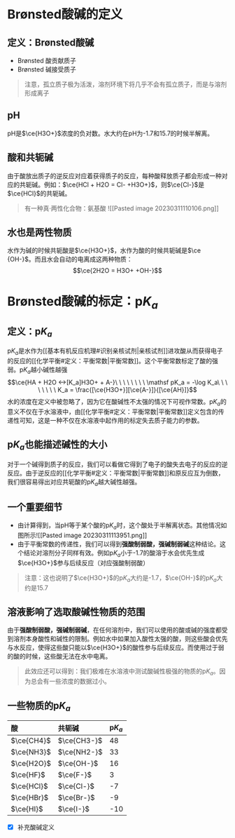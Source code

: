 # Brønsted酸碱的定义
## 定义：Brønsted酸碱
* Brønsted 酸贡献质子
* Brønsted 碱接受质子
>注意，孤立质子极为活泼，溶剂环境下将几乎不会有孤立质子，而是与溶剂形成离子



## $\mathsf {pH}$
$\mathsf {pH}$是$\ce{H3O+}$浓度的负对数。水大约在$\mathsf {pH}$为-1.7和15.7的时候半解离。

## 酸和共轭碱
由于酸放出质子的逆反应对应着获得质子的反应，每种酸释放质子都会形成一种对应的共轭碱。例如：$\ce{HCl + H2O = Cl- +H3O+}$，则$\ce{Cl-}$是$\ce{HCl}$的共轭碱。

>有一种真·两性化合物：氨基酸
>![[Pasted image 20230311110106.png]]

## 水也是两性物质
水作为碱的时候共轭酸是$\ce{H3O+}$，水作为酸的时候共轭碱是$\ce {OH-}$。而且水会自动的电离成这两种物质：$$\ce{2H2O = H3O+ +OH-}$$

# Brønsted酸碱的标定：$\mathsf pK_a$
## 定义：$\mathsf pK_a$
$\mathsf pK_a$是水作为[[基本有机反应机理#识别亲核试剂|亲核试剂]]进攻酸从而获得电子的反应的[[化学平衡#定义：平衡常数|平衡常数]]。这个平衡常数标定了酸的强弱。$\mathsf pK_a$越小碱性越强
$$\ce{HA + H2O <->[K_a]H3O+ + A-}\ \ \ \ \ \ \ \  \mathsf pK_a = -\log K_a\ \ \ \ \ \ \ \ K_a = \frac{[\ce{H3O+}][\ce{A-}]}{[\ce{AH}]}$$
水的浓度在定义中被忽略了，因为它在酸碱性不太强的情况下可视作常数。$\mathsf pK_a$的意义不仅在于水溶液中，由[[化学平衡#定义：平衡常数|平衡常数]]定义包含的传递性可知，这是一种不仅在水溶液中起作用的标定失去质子能力的参数。


## $\mathsf pK_a$也能描述碱性的大小
对于一个碱得到质子的反应，我们可以看做它得到了电子的酸失去电子的反应的逆反应。由于逆反应的[[化学平衡#定义：平衡常数|平衡常数]]和原反应互为倒数，我们很容易得出对应共轭酸的$\mathsf pK_a$越大碱性越强。



## 一个重要细节
* 由计算得到，当$\mathsf {pH}$等于某个酸的$\mathsf pK_a$时，这个酸处于半解离状态。其他情况如图所示![[Pasted image 20230311113951.png]]
* 由于平衡常数的传递性，我们可以得到**强酸制弱酸，强碱制弱碱**这种结论。这个结论对溶剂分子同样有效。例如$\mathsf pK_a$小于-1.7的酸溶于水会优先生成$\ce{H3O+}$参与后续反应（对应强酸制弱酸）



>注意：这也说明了$\ce{H3O+}$的$\mathsf pK_a$大约是-1.7，$\ce{OH-}$的$\mathsf pK_a$大约是15.7

## 溶液影响了选取酸碱性物质的范围
由于**强酸制弱酸，强碱制弱碱**，在任何溶剂中，我们可以使用的酸或碱的强度都受到溶剂本身酸性和碱性的限制。例如水中如果加入酸性太强的酸，则这些酸会优先与水反应，使得这些酸只能以$\ce{H3O+}$的酸性参与后续反应。而使用过于弱的酸的时候，这些酸无法在水中电离。
>此效应还可以得到：我们极难在水溶液中测试酸碱性极强的物质的$\mathsf pK_a$。因为总会有一些浓度的数据过小。


## 一些物质的$\mathsf pK_a$
| 酸        | 共轭碱&nbsp; | $\mathsf pK_a$ |
|:---------|:----------|:---------------|
| $\ce{CH4}$ | $\ce{CH3-}$ |             48 |
| $\ce{NH3}$ | $\ce{NH2-}$ |             33 |
| $\ce{H2O}$ | $\ce{OH-}$  |             16 |
| $\ce{HF}$  | $\ce{F-}$   |              3 |
| $\ce{HCl}$ | $\ce{Cl-}$  |             -7 |
| $\ce{HBr}$ | $\ce{Br-}$  |             -9 |
| $\ce{HI}$  | $\ce{I-}$   |            -10 |  






















- [x] 补充酸碱定义